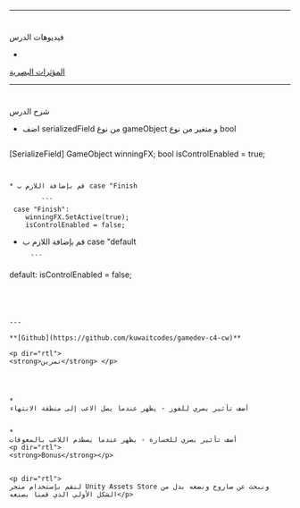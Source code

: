 
---


# <p dir="rtl">
فيديوهات الدرس</p>




* 
[المؤثرات البصرية](https://www.youtube.com/watch?v=H_soQavwCWY&list=PL_gewShnRvv_n0U2MPdkUsMqsX4_KxYHW&index=21)

---


# <p dir="rtl">
شرح الدرس </p>




* اضف serializedField من نوع gameObject و متغير من نوع bool 

    ```
[SerializeField] GameObject winningFX;
bool isControlEnabled = true;
```


* قم بإضافة اللازم ب case "Finish  

        ```
 case "Finish":
    winningFX.SetActive(true);
    isControlEnabled = false;
```


* قم بإضافة اللازم ب case "default 

        ```
default:
isControlEnabled = false;
```




---

**[Github](https://github.com/kuwaitcodes/gamedev-c4-cw)**

<p dir="rtl">
<strong>تمرين</strong> </p>




* 
أضف تأثير بصري للفوز - يظهر عندما يصل الاعب إلى منطقة الانتهاء


* 
أضف تأثير بصري للخسارة - يظهر عندما يصطدم اللاعب بالمعوقات
<p dir="rtl">
<strong>Bonus</strong></p>


<p dir="rtl">
لنقم بإستخدام متجر Unity Assets Store ونبحث عن صاروخ ونضعه بدل من الشكل الأولي الذي قمنا بصنعه</p>

